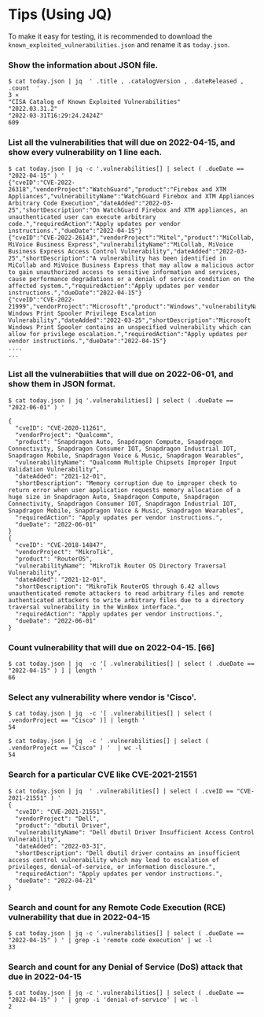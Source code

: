 # Tips (Using JQ)
To make it easy for testing, it is recommended to download the `known_exploited_vulnerabilities.json` and rename it as `today.json`. 

### Show the information about JSON file.
```console
$ cat today.json | jq  ' .title , .catalogVersion , .dateReleased , .count  '                                                                                                                                                                         3 ⨯
"CISA Catalog of Known Exploited Vulnerabilities"
"2022.03.31.2"
"2022-03-31T16:29:24.2424Z"
609
```

### List all the vulnerabilities that will due on 2022-04-15, and show every vulnerability on 1 line each.
```console
$ cat today.json | jq -c '.vulnerabilities[] | select ( .dueDate == "2022-04-15" ) '
{"cveID":"CVE-2022-26318","vendorProject":"WatchGuard","product":"Firebox and XTM Appliances","vulnerabilityName":"WatchGuard Firebox and XTM Appliances Arbitrary Code Execution","dateAdded":"2022-03-25","shortDescription":"On WatchGuard Firebox and XTM appliances, an unauthenticated user can execute arbitrary code.","requiredAction":"Apply updates per vendor instructions.","dueDate":"2022-04-15"}
{"cveID":"CVE-2022-26143","vendorProject":"Mitel","product":"MiCollab, MiVoice Business Express","vulnerabilityName":"MiCollab, MiVoice Business Express Access Control Vulnerability","dateAdded":"2022-03-25","shortDescription":"A vulnerability has been identified in MiCollab and MiVoice Business Express that may allow a malicious actor to gain unauthorized access to sensitive information and services, cause performance degradations or a denial of service condition on the affected system.","requiredAction":"Apply updates per vendor instructions.","dueDate":"2022-04-15"}
{"cveID":"CVE-2022-21999","vendorProject":"Microsoft","product":"Windows","vulnerabilityName":"Microsoft Windows Print Spooler Privilege Escalation Vulnerability","dateAdded":"2022-03-25","shortDescription":"Microsoft Windows Print Spooler contains an unspecified vulnerability which can allow for privilege escalation.","requiredAction":"Apply updates per vendor instructions.","dueDate":"2022-04-15"}
....
...
```

### List all the vulnerabiities that will due on 2022-06-01, and show them in JSON format.
```console
$ cat today.json | jq '.vulnerabilities[] | select ( .dueDate == "2022-06-01" ) '

{
  "cveID": "CVE-2020-11261",
  "vendorProject": "Qualcomm",
  "product": "Snapdragon Auto, Snapdragon Compute, Snapdragon Connectivity, Snapdragon Consumer IOT, Snapdragon Industrial IOT, Snapdragon Mobile, Snapdragon Voice & Music, Snapdragon Wearables",
  "vulnerabilityName": "Qualcomm Multiple Chipsets Improper Input Validation Vulnerability",
  "dateAdded": "2021-12-01",
  "shortDescription": "Memory corruption due to improper check to return error when user application requests memory allocation of a huge size in Snapdragon Auto, Snapdragon Compute, Snapdragon Connectivity, Snapdragon Consumer IOT, Snapdragon Industrial IOT, Snapdragon Mobile, Snapdragon Voice & Music, Snapdragon Wearables",
  "requiredAction": "Apply updates per vendor instructions.",
  "dueDate": "2022-06-01"
}
{
  "cveID": "CVE-2018-14847",
  "vendorProject": "MikroTik",
  "product": "RouterOS",
  "vulnerabilityName": "MikroTik Router OS Directory Traversal Vulnerability",
  "dateAdded": "2021-12-01",
  "shortDescription": "MikroTik RouterOS through 6.42 allows unauthenticated remote attackers to read arbitrary files and remote authenticated attackers to write arbitrary files due to a directory traversal vulnerability in the WinBox interface.",
  "requiredAction": "Apply updates per vendor instructions.",
  "dueDate": "2022-06-01"
}
```

### Count vulnerability that will due on 2022-04-15. [66]
```console
$ cat today.json | jq  -c '[ .vulnerabilities[] | select ( .dueDate == "2022-04-15" ) ] | length '
66
```

### Select any vulnerability where vendor is 'Cisco'.
```console
$ cat today.json | jq  -c '[ .vulnerabilities[] | select ( .vendorProject == "Cisco" )] | length '
54
```
```console
$ cat today.json | jq  -c ' .vulnerabilities[] | select ( .vendorProject == "Cisco" ) '  | wc -l
54
```


### Search for a particular CVE like CVE-2021-21551
```console
$ cat today.json | jq  ' .vulnerabilities[] | select ( .cveID == "CVE-2021-21551" ) '
{
  "cveID": "CVE-2021-21551",
  "vendorProject": "Dell",
  "product": "dbutil Driver",
  "vulnerabilityName": "Dell dbutil Driver Insufficient Access Control Vulnerability",
  "dateAdded": "2022-03-31",
  "shortDescription": "Dell dbutil driver contains an insufficient access control vulnerability which may lead to escalation of privileges, denial-of-service, or information disclosure.",
  "requiredAction": "Apply updates per vendor instructions.",
  "dueDate": "2022-04-21"
}
```


### Search and count for any Remote Code Execution (RCE) vulnerability that due in 2022-04-15
```console
$ cat today.json | jq -c '.vulnerabilities[] | select ( .dueDate == "2022-04-15" ) ' | grep -i 'remote code execution' | wc -l
33
```

### Search and count for any Denial of Service (DoS) attack that due in 2022-04-15
```console
$ cat today.json | jq -c '.vulnerabilities[] | select ( .dueDate == "2022-04-15" ) ' | grep -i 'denial-of-service' | wc -l
2
```

